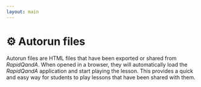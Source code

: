 ```yaml
---
layout: main
---
```


# ⚙️ Autorun files

Autorun files are HTML files that have been exported or shared from _RapidQandA_. When opened in a browser, they will automatically load the _RapidQandA_ application and start playing the lesson. This provides a quick and easy way for students to play lessons that have been shared with them.
